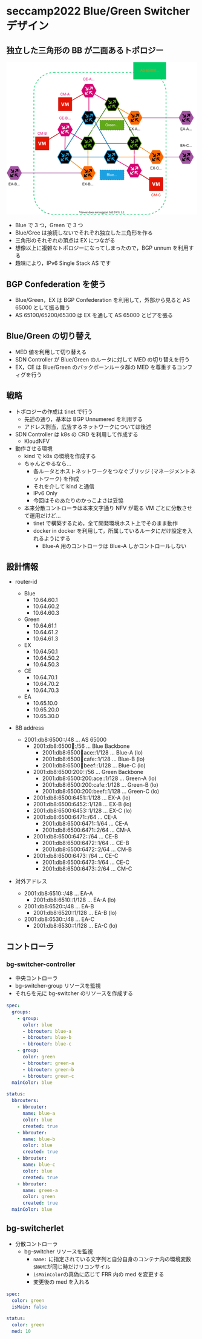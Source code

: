 # seccamp2022 Blue/Green Switcher デザイン
## 独立した三角形の BB が二面あるトポロジー
![topo](./topo.svg)

- Blue で 3 つ，Green で 3 つ
- Blue/Gree は接続しないでそれぞれ独立した三角形を作る
- 三角形のそれぞれの頂点は EX につながる
- 想像以上に複雑なトポロジーになってしまったので，BGP unnum を利用する
- 趣味により，IPv6 Single Stack AS です

## BGP Confederation を使う
- Blue/Green，EX は BGP Confederation を利用して，外部から見ると AS 65000 として振る舞う
- AS 65100/65200/65300 は EX を通して AS 65000 とピアを張る

## Blue/Green の切り替え
- MED 値を利用して切り替える
- SDN Controller が Blue/Green のルータに対して MED の切り替えを行う
- EX，CE は Blue/Green のバックボーンルータ群の MED を尊重するコンフィグを行う

## 戦略
- トポロジーの作成は tinet で行う
    - 先述の通り，基本は BGP Unnumered を利用する
    - アドレス割当，広告するネットワークについては後述
- SDN Controller は k8s の CRD を利用して作成する
    - KloudNFV
- 動作させる環境
    - kind で k8s の環境を作成する
    - ちゃんとやるなら...
        - 各ルータとホストネットワークをつなぐブリッジ (マネージメントネットワーク) を作成
        - それを介して kind と通信
        - IPv6 Only
        - 今回はそのあたりのかっこよさは妥協
    - 本来分散コントローラは本来文字通り NFV が載る VM ごとに分散させて運用だけど...
        - tinet で構築するため，全て開発環境ホスト上でそのまま動作
        - docker in docker を利用して，所属しているルータにだけ設定を入れるようにする
            - Blue-A 用のコントローラは Blue-A しかコントロールしない

## 設計情報
- router-id
    - Blue
        - 10.64.60.1
        - 10.64.60.2
        - 10.64.60.3
    - Green
        - 10.64.61.1
        - 10.64.61.2
        - 10.64.61.3
    - EX
        - 10.64.50.1
        - 10.64.50.2
        - 10.64.50.3
    - CE
        - 10.64.70.1
        - 10.64.70.2
        - 10.64.70.3
    - EA
        - 10.65.10.0
        - 10.65.20.0
        - 10.65.30.0


- BB address
    - 2001:db8:6500::/48 ... AS 65000
        - 2001:db8:6500:100::/56 ... Blue Backbone
            - 2001:db8:6500:100:ace::1/128 ... Blue-A (lo)
            - 2001:db8:6500:100:cafe::1/128 ... Blue-B (lo)
            - 2001:db8:6500:100:beef::1/128 ... Blue-C (lo)
        - 2001:db8:6500:200::/56 ... Green Backbone 
            - 2001:db8:6500:200:ace::1/128 ... Green-A (lo)
            - 2001:db8:6500:200:cafe::1/128 ... Green-B (lo)
            - 2001:db8:6500:200:beef::1/128 ... Green-C (lo)
        - 2001:db8:6500:6451::1/128 ... EX-A (lo)
        - 2001:db8:6500:6452::1/128 ... EX-B (lo)
        - 2001:db8:6500:6453::1/128 ... EX-C (lo)
        - 2001:db8:6500:6471::/64 ... CE-A
            - 2001:db8:6500:6471::1/64 ... CE-A
            - 2001:db8:6500:6471::2/64 ... CM-A
        - 2001:db8:6500:6472::/64 ... CE-B
            - 2001:db8:6500:6472::1/64 ... CE-B
            - 2001:db8:6500:6472::2/64 ... CM-B
        - 2001:db8:6500:6473::/64 ... CE-C
            - 2001:db8:6500:6473::1/64 ... CE-C
            - 2001:db8:6500:6473::2/64 ... CM-C

- 対外アドレス
    - 2001:db8:6510::/48 ... EA-A
        - 2001:db8:6510::1/128 ... EA-A (lo)
    - 2001:db8:6520::/48 ... EA-B
        - 2001:db8:6520::1/128 ... EA-B (lo)
    - 2001:db8:6530::/48 ... EA-C
        - 2001:db8:6530::1/128 ... EA-C (lo)

## コントローラ
### bg-switcher-controller
- 中央コントローラ
- bg-switcher-group リソースを監視
- それらを元に bg-switcher のリソースを作成する
```yaml
spec:
  groups:
    - group:
      color: blue
      - bbrouter: blue-a
      - bbrouter: blue-b
      - bbrouter: blue-c
    - group:
      color: green
      - bbrouter: green-a
      - bbrouter: green-b
      - bbrouter: green-c
  mainColor: blue
```
```yaml
status:
  bbrouters:
    - bbrouter:
      name: blue-a
      color: blue
      created: true
    - bbrouter:
      name: blue-b
      color: blue
      created: true
    - bbrouter:
      name: blue-c
      color: blue
      created: true
    - bbrouter:
      name: green-a
      color: green
      created: true
  mainColor: blue
```

## bg-switcherlet
- 分散コントローラ
  - bg-switcher リソースを監視
    - `name:` に指定されている文字列と自分自身のコンテナ内の環境変数`$NAME`が同じ時だけリコンサイル
    - `isMainColor`の真偽に応じて FRR 内の med を変更する
    - 変更後の med を入れる
```yaml
spec:
  color: green
  isMain: false
```
```yaml
status:
  color: green
  med: 10
```